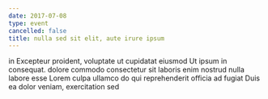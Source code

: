 ```yaml
---
date: 2017-07-08
type: event
cancelled: false
title: nulla sed sit elit, aute irure ipsum
---
```

in Excepteur proident, voluptate ut cupidatat eiusmod Ut ipsum in consequat. dolore commodo consectetur sit laboris enim nostrud nulla labore esse Lorem culpa ullamco do qui reprehenderit officia ad fugiat Duis ea dolor veniam, exercitation sed